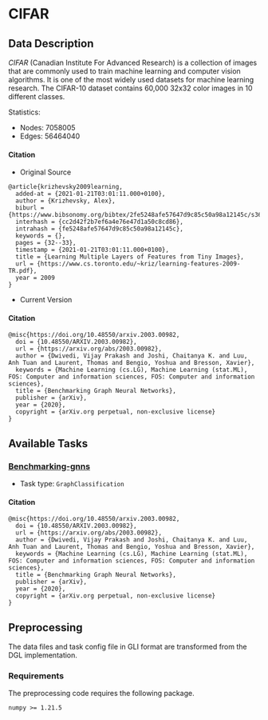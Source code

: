 # CIFAR
## Data Description

*CIFAR*  (Canadian Institute For Advanced Research) is a collection of images that are commonly used to train machine learning and computer vision algorithms. It is one of the most widely used datasets for machine learning research. The CIFAR-10 dataset contains 60,000 32x32 color images in 10 different classes.

Statistics:

- Nodes: 7058005
- Edges: 56464040

#### Citation
- Original Source
```
@article{krizhevsky2009learning,
  added-at = {2021-01-21T03:01:11.000+0100},
  author = {Krizhevsky, Alex},
  biburl = {https://www.bibsonomy.org/bibtex/2fe5248afe57647d9c85c50a98a12145c/s364315},
  interhash = {cc2d42f2b7ef6a4e76e47d1a50c8cd86},
  intrahash = {fe5248afe57647d9c85c50a98a12145c},
  keywords = {},
  pages = {32--33},
  timestamp = {2021-01-21T03:01:11.000+0100},
  title = {Learning Multiple Layers of Features from Tiny Images},
  url = {https://www.cs.toronto.edu/~kriz/learning-features-2009-TR.pdf},
  year = 2009
}
```
- Current Version
#### Citation
```
@misc{https://doi.org/10.48550/arxiv.2003.00982,
  doi = {10.48550/ARXIV.2003.00982},
  url = {https://arxiv.org/abs/2003.00982},
  author = {Dwivedi, Vijay Prakash and Joshi, Chaitanya K. and Luu, Anh Tuan and Laurent, Thomas and Bengio, Yoshua and Bresson, Xavier},
  keywords = {Machine Learning (cs.LG), Machine Learning (stat.ML), FOS: Computer and information sciences, FOS: Computer and information sciences},
  title = {Benchmarking Graph Neural Networks},
  publisher = {arXiv},
  year = {2020},
  copyright = {arXiv.org perpetual, non-exclusive license}
}

```
## Available Tasks
### [Benchmarking-gnns](https://github.com/graphdeeplearning/benchmarking-gnns/)
- Task type:  `GraphClassification`

#### Citation
```
@misc{https://doi.org/10.48550/arxiv.2003.00982,
  doi = {10.48550/ARXIV.2003.00982},
  url = {https://arxiv.org/abs/2003.00982},
  author = {Dwivedi, Vijay Prakash and Joshi, Chaitanya K. and Luu, Anh Tuan and Laurent, Thomas and Bengio, Yoshua and Bresson, Xavier},
  keywords = {Machine Learning (cs.LG), Machine Learning (stat.ML), FOS: Computer and information sciences, FOS: Computer and information sciences},
  title = {Benchmarking Graph Neural Networks},
  publisher = {arXiv},
  year = {2020},
  copyright = {arXiv.org perpetual, non-exclusive license}
}

```

## Preprocessing
The data files and task config file in GLI format are transformed from the DGL implementation.

### Requirements
The preprocessing code requires the following package.
```
numpy >= 1.21.5
```
